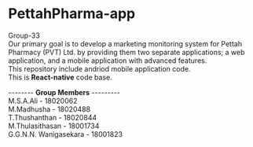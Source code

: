 # PettahPharma-app
Group-33 \
Our primary goal is to develop a marketing monitoring system for Pettah Pharmacy (PVT) Ltd. by providing them two separate applications; a web application, and a mobile application with advanced features. \
This repository include andriod mobile application code.\
This is **React-native** code base. 


-------- **Group Members** ---------\
M.S.A.Ali - 18020062 \
M.Madhusha  - 18020488 \
T.Thushanthan - 18020844 \
M.Thulasithasan - 18001734 \
G.G.N.N. Wanigasekara - 18001823 
